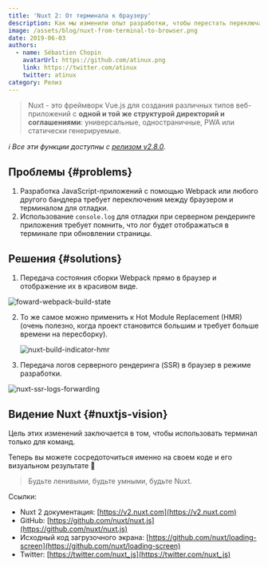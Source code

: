 ```yaml
---
title: 'Nuxt 2: От терминала к браузеру'
description: Как мы изменили опыт разработки, чтобы перестать переключаться между терминалом и браузером.
image: /assets/blog/nuxt-from-terminal-to-browser.png
date: 2019-06-03
authors:
  - name: Sébastien Chopin
    avatarUrl: https://github.com/atinux.png
    link: https://twitter.com/atinux
    twitter: atinux
category: Релиз
---
```


> Nuxt - это фреймворк Vue.js для создания различных типов веб-приложений с **одной и той же структурой директорий и соглашениями**: универсальные, одностраничные, PWA или статически генерируемые.

_ℹ️ Все эти функции доступны с [релизом v2.8.0](https://github.com/nuxt/nuxt.js/releases/tag/v2.8.0)._

## Проблемы {#problems}

1. Разработка JavaScript-приложений с помощью Webpack или любого другого бандлера требует переключения между браузером и терминалом для отладки.
2. Использование `console.log` для отладки при серверном рендеринге приложения требует помнить, что лог будет отображаться в терминале при обновлении страницы.

## Решения {#solutions}

1. Передача состояния сборки Webpack прямо в браузер и отображение их в красивом виде.

![foward-webpack-build-state](https://res.cloudinary.com/practicaldev/image/fetch/s--1u6wSHPt--/c_limit%2Cf_auto%2Cfl_progressive%2Cq_66%2Cw_880/https://user-images.githubusercontent.com/904724/58880743-ec7a3280-86d8-11e9-8856-8d9d22b89b70.gif)

2. То же самое можно применить к Hot Module Replacement (HMR) (очень полезно, когда проект становится большим и требует больше времени на пересборку).

    ![nuxt-build-indicator-hmr](https://res.cloudinary.com/practicaldev/image/fetch/s--faVtF222--/c_limit%2Cf_auto%2Cfl_progressive%2Cq_66%2Cw_880/https://user-images.githubusercontent.com/904724/58547105-129a6100-8207-11e9-9c61-a93956a17727.gif)

3. Передача логов серверного рендеринга (SSR) в браузер в режиме разработки.

![nuxt-ssr-logs-forwarding](https://res.cloudinary.com/practicaldev/image/fetch/s--bwQ8iEq2--/c_limit%2Cf_auto%2Cfl_progressive%2Cq_66%2Cw_880/https://user-images.githubusercontent.com/904724/58566291-a3396700-8230-11e9-9dd6-09c3ff8578d2.gif)

## Видение Nuxt {#nuxtjs-vision}

Цель этих изменений заключается в том, чтобы использовать терминал только для команд.

Теперь вы можете сосредоточиться именно на своем коде и его визуальном результате 🙂

> Будьте ленивыми, будьте умными, будьте Nuxt.

Ссылки:

- Nuxt 2 документация: [https://v2.nuxt.com](https://v2.nuxt.com)
- GitHub: [https://github.com/nuxt/nuxt.js](https://github.com/nuxt/nuxt.js)
- Исходный код загрузочного экрана: [https://github.com/nuxt/loading-screen](https://github.com/nuxt/loading-screen)
- Twitter: [https://twitter.com/nuxt_js](https://twitter.com/nuxt_js)
